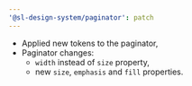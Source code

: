 ```yaml
---
'@sl-design-system/paginator': patch
---
```


- Applied new tokens to the paginator,
- Paginator changes:
  - `width` instead of `size` property,
  - new `size`, `emphasis` and `fill` properties.
